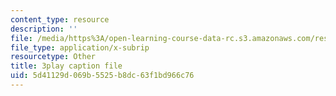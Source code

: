 ```yaml
---
content_type: resource
description: ''
file: /media/https%3A/open-learning-course-data-rc.s3.amazonaws.com/res-10-s95-physics-of-covid-19-transmission-fall-2020/5d41129d069b5525b8dc63f1bd966c76_NJST-IUGBUA.vtt
file_type: application/x-subrip
resourcetype: Other
title: 3play caption file
uid: 5d41129d-069b-5525-b8dc-63f1bd966c76
---
```

